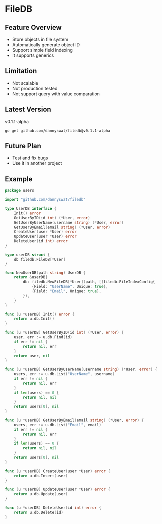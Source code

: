 # FileDB

## Feature Overview
- Store objects in file system
- Automatically generate object ID
- Support simple field indexing
- It supports generics

## Limitation
- Not scalable
- Not production tested
- Not support query with value comparation

## Latest Version
v0.1.1-alpha

```console
go get github.com/dannyswat/filedb@v0.1.1-alpha
```

## Future Plan
- Test and fix bugs
- Use it in another project

## Example
```go
package users

import "github.com/dannyswat/filedb"

type UserDB interface {
	Init() error
	GetUserByID(id int) (*User, error)
	GetUserByUserName(username string) (*User, error)
	GetUserByEmail(email string) (*User, error)
	CreateUser(user *User) error
	UpdateUser(user *User) error
	DeleteUser(id int) error
}

type userDB struct {
	db filedb.FileDB[*User]
}

func NewUserDB(path string) UserDB {
	return &userDB{
		db: filedb.NewFileDB[*User](path, []filedb.FileIndexConfig{
			{Field: "UserName", Unique: true},
			{Field: "Email", Unique: true},
		}),
	}
}

func (u *userDB) Init() error {
	return u.db.Init()
}

func (u *userDB) GetUserByID(id int) (*User, error) {
	user, err := u.db.Find(id)
	if err != nil {
		return nil, err
	}
	return user, nil
}

func (u *userDB) GetUserByUserName(username string) (*User, error) {
	users, err := u.db.List("UserName", username)
	if err != nil {
		return nil, err
	}
	if len(users) == 0 {
		return nil, nil
	}
	return users[0], nil
}

func (u *userDB) GetUserByEmail(email string) (*User, error) {
	users, err := u.db.List("Email", email)
	if err != nil {
		return nil, err
	}
	if len(users) == 0 {
		return nil, nil
	}
	return users[0], nil
}

func (u *userDB) CreateUser(user *User) error {
	return u.db.Insert(user)
}

func (u *userDB) UpdateUser(user *User) error {
	return u.db.Update(user)
}

func (u *userDB) DeleteUser(id int) error {
	return u.db.Delete(id)
}

```
